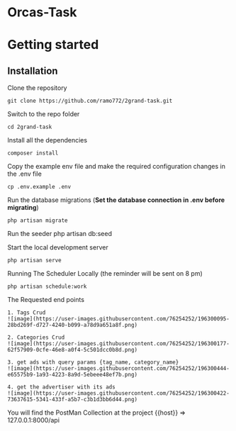 # Orcas-Task

# Getting started

## Installation

Clone the repository

    git clone https://github.com/ramo772/2grand-task.git

Switch to the repo folder

    cd 2grand-task
    
Install all the dependencies 

    composer install


Copy the example env file and make the required configuration changes in the .env file

    cp .env.example .env

Run the database migrations (**Set the database connection in .env before migrating**)

    php artisan migrate

Run the seeder
    php artisan db:seed
  
Start the local development server

    php artisan serve
    
Running The Scheduler Locally (the reminder will be sent on 8 pm)

    php artisan schedule:work


The Requested end points

    1. Tags Crud
    ![image](https://user-images.githubusercontent.com/76254252/196300095-28bd269f-d727-4240-b099-a78d9a651a8f.png)

    2. Categories Crud
    ![image](https://user-images.githubusercontent.com/76254252/196300177-62f57909-0cfe-46e8-a0f4-5c501dcc0b8d.png)

    3. get ads with query params {tag_name, category_name}
    ![image](https://user-images.githubusercontent.com/76254252/196300444-e65575b9-1a93-4223-8a9d-5ebeee48ef7b.png)
        
    4. get the advertiser with its ads
    ![image](https://user-images.githubusercontent.com/76254252/196300422-73637615-5341-433f-a5b7-c3b1d3bb6d44.png)
    
    
You will find the PostMan Collection at the project {{host}} => 127.0.0.1:8000/api

